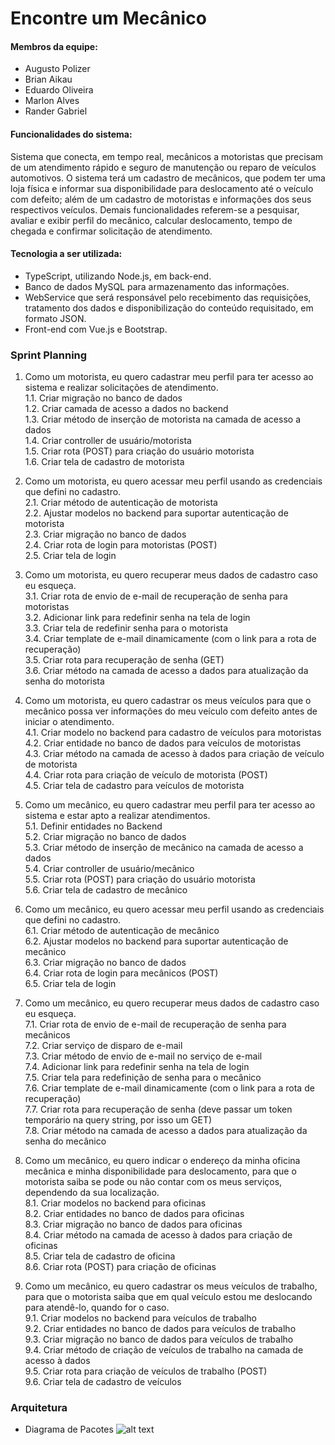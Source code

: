 # Encontre um Mecânico

#### Membros da equipe:
- Augusto Polizer
- Brian Aikau
- Eduardo Oliveira
- Marlon Alves
- Rander Gabriel

#### Funcionalidades do sistema:
Sistema que conecta, em tempo real, mecânicos a motoristas que precisam de um atendimento rápido e seguro de manutenção ou reparo de veículos automotivos. O sistema terá um cadastro de mecânicos, que podem ter uma loja física e informar sua disponibilidade para deslocamento até o veículo com defeito; além de um cadastro de motoristas e informações dos seus respectivos veículos. Demais funcionalidades referem-se a pesquisar, avaliar e exibir perfil do mecânico, calcular deslocamento, tempo de chegada e confirmar solicitação de atendimento.

#### Tecnologia a ser utilizada:
- TypeScript, utilizando Node.js, em back-end.
- Banco de dados MySQL para armazenamento das informações. 
- WebService que será responsável pelo recebimento das requisições, tratamento dos dados e disponibilização do conteúdo requisitado, em formato JSON.
- Front-end com Vue.js e Bootstrap.

### Sprint Planning

1. Como um motorista, eu quero cadastrar meu perfil para ter acesso ao sistema e realizar solicitações de atendimento.<br>
1.1. Criar migração no banco de dados<br>
1.2. Criar camada de acesso a dados no backend<br>
1.3. Criar método de inserção de motorista na camada de acesso a dados<br>
1.4. Criar controller de usuário/motorista<br>
1.5. Criar rota (POST) para criação do usuário motorista <br>
1.6. Criar tela de cadastro de motorista <br>

2. Como um motorista, eu quero acessar meu perfil usando as credenciais que defini no cadastro.<br>
2.1. Criar método de autenticação de motorista<br>
2.2. Ajustar modelos no backend para suportar autenticação de motorista<br>
2.3. Criar migração no banco de dados<br>
2.4. Criar rota de login para motoristas (POST)<br>
2.5. Criar tela de login <br>

3. Como um motorista, eu quero recuperar meus dados de cadastro caso eu esqueça.<br>
3.1. Criar rota de envio de e-mail de recuperação de senha para motoristas<br>
3.2. Adicionar link para redefinir senha na tela de login<br>
3.3. Criar tela de redefinir senha para o motorista<br>
3.4. Criar template de e-mail dinamicamente (com o link para a rota de recuperação)<br>
3.5. Criar rota para recuperação de senha (GET) <br>
3.6. Criar método na camada de acesso a dados para atualização da senha do motorista <br>

4. Como um motorista, eu quero cadastrar os meus veículos para que o mecânico possa ver informações do meu veículo com defeito antes de iniciar o atendimento.<br>
4.1. Criar modelo no backend para cadastro de veículos para motoristas  <br>
4.2. Criar entidade no banco de dados para veículos de motoristas<br>
4.3. Criar método na camada de acesso à dados para criação de veículo de motorista<br>
4.4. Criar rota para criação de veículo de motorista (POST)<br>
4.5. Criar tela de cadastro para veículos de motorista <br>

5. Como um mecânico, eu quero cadastrar meu perfil para ter acesso ao sistema e estar apto a realizar atendimentos.<br>
5.1. Definir entidades no Backend<br>
5.2. Criar migração no banco de dados <br>
5.3. Criar método de inserção de mecânico na camada de acesso a dados<br>
5.4. Criar controller de usuário/mecânico<br>
5.5. Criar rota (POST) para criação do usuário motorista <br>
5.6. Criar tela de cadastro de mecânico  <br>

6. Como um mecânico, eu quero acessar meu perfil usando as credenciais que defini no cadastro. <br>
6.1. Criar método de autenticação de mecânico <br>
6.2. Ajustar modelos no backend para suportar autenticação de mecânico<br>
6.3. Criar migração no banco de dados<br>
6.4. Criar rota de login para mecânicos (POST)<br>
6.5. Criar tela de login <br>

7. Como um mecânico, eu quero recuperar meus dados de cadastro caso eu esqueça.<br>
7.1. Criar rota de envio de e-mail de recuperação de senha para mecânicos<br>
7.2. Criar serviço de disparo de e-mail<br>
7.3. Criar método de envio de e-mail no serviço de e-mail <br>
7.4. Adicionar link para redefinir senha na tela de login <br>
7.5. Criar tela para redefinição de senha para o mecânico<br>
7.6. Criar template de e-mail dinamicamente (com o link para a rota de recuperação) <br>
7.7. Criar rota para recuperação de senha (deve passar um token temporário na query string, por isso um GET) <br>
7.8. Criar método na camada de acesso a dados para atualização da senha do mecânico <br>

8. Como um mecânico, eu quero indicar o endereço da minha oficina mecânica e minha disponibilidade para deslocamento, para que o motorista saiba se pode ou não contar com os meus serviços, dependendo da sua localização.<br>
8.1. Criar modelos no backend para oficinas<br>
8.2. Criar entidades no banco de dados para oficinas <br>
8.3. Criar migração no banco de dados para oficinas<br>
8.4. Criar método na camada de acesso à dados para criação de oficinas<br>
8.5. Criar tela de cadastro de oficina<br>
8.6. Criar rota (POST) para criação de oficinas<br>

9. Como um mecânico, eu quero cadastrar os meus veículos de trabalho, para que o motorista saiba que em qual veículo estou me deslocando para atendê-lo, quando for o caso.<br>
9.1. Criar modelos no backend para veículos de trabalho <br>
9.2. Criar entidades no banco de dados para veículos de trabalho<br>
9.3. Criar migração no banco de dados para veículos de trabalho<br>
9.4. Criar método de criação de veículos de trabalho na camada de acesso à dados <br>
9.5. Criar rota para criação de veículos de trabalho (POST)<br>
9.6. Criar tela de cadastro de veículos<br>

### Arquitetura
- Diagrama de Pacotes
![alt text](https://uploaddeimagens.com.br/images/002/536/543/full/DiagramadePacotesArquitetura.png)
